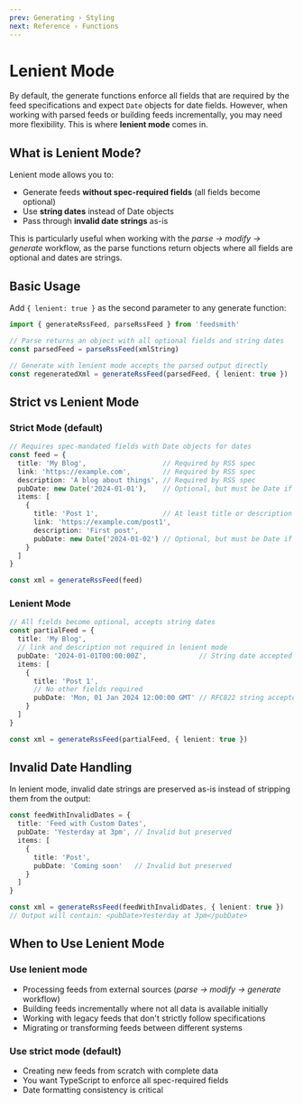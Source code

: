 ```yaml
---
prev: Generating › Styling
next: Reference › Functions
---
```


# Lenient Mode

By default, the generate functions enforce all fields that are required by the feed specifications and expect `Date` objects for date fields. However, when working with parsed feeds or building feeds incrementally, you may need more flexibility. This is where **lenient mode** comes in.

## What is Lenient Mode?

Lenient mode allows you to:
- Generate feeds **without spec-required fields** (all fields become optional)
- Use **string dates** instead of Date objects
- Pass through **invalid date strings** as-is

This is particularly useful when working with the _parse → modify → generate_ workflow, as the parse functions return objects where all fields are optional and dates are strings.

## Basic Usage

Add `{ lenient: true }` as the second parameter to any generate function:

```typescript
import { generateRssFeed, parseRssFeed } from 'feedsmith'

// Parse returns an object with all optional fields and string dates
const parsedFeed = parseRssFeed(xmlString)

// Generate with lenient mode accepts the parsed output directly
const regeneratedXml = generateRssFeed(parsedFeed, { lenient: true })
```

## Strict vs Lenient Mode

### Strict Mode (default)

```typescript
// Requires spec-mandated fields with Date objects for dates
const feed = {
  title: 'My Blog',                   // Required by RSS spec
  link: 'https://example.com',        // Required by RSS spec
  description: 'A blog about things', // Required by RSS spec
  pubDate: new Date('2024-01-01'),    // Optional, but must be Date if provided
  items: [
    {
      title: 'Post 1',                // At least title or description required
      link: 'https://example.com/post1',
      description: 'First post',
      pubDate: new Date('2024-01-02') // Optional, but must be Date if provided
    }
  ]
}

const xml = generateRssFeed(feed)
```

### Lenient Mode

```typescript
// All fields become optional, accepts string dates
const partialFeed = {
  title: 'My Blog',
  // link and description not required in lenient mode
  pubDate: '2024-01-01T00:00:00Z',             // String date accepted
  items: [
    {
      title: 'Post 1',
      // No other fields required
      pubDate: 'Mon, 01 Jan 2024 12:00:00 GMT' // RFC822 string accepted
    }
  ]
}

const xml = generateRssFeed(partialFeed, { lenient: true })
```

## Invalid Date Handling

In lenient mode, invalid date strings are preserved as-is instead of stripping them from the output:

```typescript
const feedWithInvalidDates = {
  title: 'Feed with Custom Dates',
  pubDate: 'Yesterday at 3pm', // Invalid but preserved
  items: [
    {
      title: 'Post',
      pubDate: 'Coming soon'   // Invalid but preserved
    }
  ]
}

const xml = generateRssFeed(feedWithInvalidDates, { lenient: true })
// Output will contain: <pubDate>Yesterday at 3pm</pubDate>
```

## When to Use Lenient Mode

### Use lenient mode
- Processing feeds from external sources (_parse → modify → generate_ workflow)
- Building feeds incrementally where not all data is available initially
- Working with legacy feeds that don't strictly follow specifications
- Migrating or transforming feeds between different systems

### Use strict mode (default)
- Creating new feeds from scratch with complete data
- You want TypeScript to enforce all spec-required fields
- Date formatting consistency is critical

